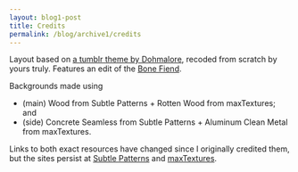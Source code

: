 ```yaml
---
layout: blog1-post
title: Credits
permalink: /blog/archive1/credits
---
```

Layout based on [a tumblr theme by Dohmalore](https://archaeoraptor-archive.tumblr.com/post/127184518325/permafrostimpaler-dohmalores-theme-i-had-a), recoded from scratch by yours truly. Features an edit of the [Bone Fiend](https://www1.flightrising.com/game-database/item/910).

Backgrounds made using
- (main) Wood from Subtle Patterns<!--http://subtlepatterns.com/wood/--> + Rotten Wood from maxTextures; and<!--https://href.li/?http://www.mb3d.co.uk/mb3d/Bark_and_Tree_Seamless_and_Tileable_High_Res_Textures.html-->
- (side) Concrete Seamless from Subtle Patterns<!--http://subtlepatterns.com/concrete-seamless/--> + Aluminum Clean Metal<!--http://www.mb3d.co.uk/mb3d/Metal_Rusty_and_Patterned_Seamless_and_Tileable_High_Res_Textures.html--> from maxTextures.

Links to both exact resources have changed since I originally credited them, but the sites persist at [Subtle Patterns](https://www.toptal.com/designers/subtlepatterns) and [maxTextures](http://www.mb3d.co.uk/maxtextures.html).